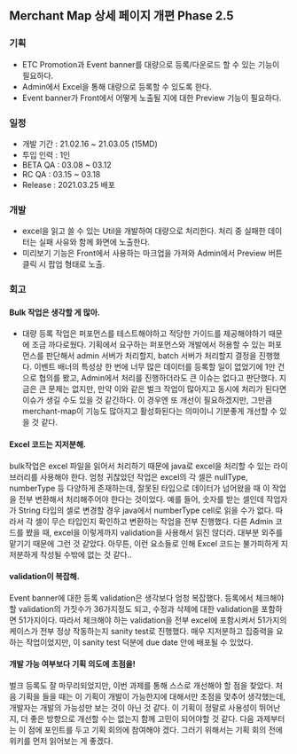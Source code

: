 ## Merchant Map 상세 페이지 개편 Phase 2.5

### 기획

- ETC Promotion과 Event banner를 대량으로 등록/다운로드 할 수 있는 기능이 필요하다.
- Admin에서 Excel을 통해 대량으로 등록할 수 있도록 한다.
- Event banner가 Front에서 어떻게 노출될 지에 대한 Preview 기능이 필요하다.


### 일정

- 개발 기간 : 21.02.16 ~ 21.03.05 (15MD)
- 투입 인력 : 1인
- BETA QA : 03.08 ~ 03.12
- RC QA : 03.15 ~ 03.18
- Release : 2021.03.25 배포

### 개발

- excel을 읽고 쓸 수 있는 Util을 개발하여 대량으로 처리한다. 처리 중 실패한 데이터는 실패 사유와 함께 화면에 노출한다.
- 미리보기 기능은 Front에서 사용하는 마크업을 가져와 Admin에서 Preview 버튼 클릭 시 팝업 형태로 노출.

### 회고

#### Bulk 작업은 생각할 게 많아.

- 대량 등록 작업은 퍼포먼스를 테스트해야하고 적당한 가이드를 제공해야하기 때문에 조금 까다로웠다. 기획에서 요구하는 퍼포먼스와 개발에서 허용할 수 있는 퍼포먼스를 판단해서 admin 서버가 처리할지, batch 서버가 처리할지 결정을 진행했다. 이벤트 배너의 특성상 한 번에 너무 많은 데이터를 등록할 일이 없었기에 1만 건으로 협의를 봤고, Admin에서 처리를 진행하더라도 큰 이슈는 없다고 판단했다. 지금은 큰 문제는 없지만, 만약 이와 같은 벌크 작업이 많아지고 동시에 처리가 된다면 이슈가 생길 수도 있을 것 같긴하다. 이 경우엔 또 개선이 필요하겠지만, 그만큼 merchant-map이 기능도 많아지고 활성화된다는 의미이니 기분좋게 개선할 수 있을 것 같다.

#### Excel 코드는 지저분해.

bulk작업은 excel 파일을 읽어서 처리하기 때문에 java로 excel을 처리할 수 있는 라이브러리를 사용해야 한다. 엄청 귀찮았던 작업은 excel의 각 셀은 nullType, numberType 등 다양하게 존재하는데, 잘못된 타입으로 데이터가 넘어왔을 때 이 작업을 전부 변환해서 처리해주어야 한다는 것이었다. 예를 들어, 숫자를 받는 셀인데 작업자가 String 타입의 셀로 변경할 경우 java에서 numberType cell로 읽을 수가 없다. 따라서 각 셀이 무슨 타입인지 확인하고 변환하는 작업을 전부 진행했다. 다른 Admin 코드를 봤을 때, excel을 이렇게까지 validation을 사용해서 읽진 않더라. 대부분 외주를 맡기기 때문에 그런 것 같았다. 아무튼, 이런 요소들로 인해 Excel 코드는 불가피하게 지저분하게 작성될 수밖에 없는 것 같다..

#### validation이 복잡해.

Event banner에 대한 등록 validation은 생각보다 엄청 복잡했다. 등록에서 체크해야 할 validation의 가짓수가 36가지정도 되고, 수정과 삭제에 대한 validation을 포함하면 51가지이다. 따라서 체크해야 하는 validation을 전부 excel에 포함시켜서 51가지의 케이스가 전부 정상 작동하는지 sanity test로 진행했다. 매우 지저분하고 집중력을 요하는 작업이었지만, 이 sanity test 덕분에 due date 안에 배포될 수 있었다.

#### 개발 가능 여부보다 기획 의도에 초점을!

벌크 등록도 잘 마무리되었지만, 이번 과제를 통해 스스로 개선해야 할 점을 찾았다. 처음 기획을 들을 때는 이 기획이 개발이 가능한지에 대해서만 초점을 맞추어 생각했는데, 개발자는 개발의 가능성만 보는 것이 아닌 것 같다. 이 기획이 정말로 사용성이 뛰어난지, 더 좋은 방향으로 개선할 수는 없는지 함께 고민이 되어야할 것 같다. 다음 과제부터는 이 점에 포인트를 두고 기획 회의에 참여해야 겠다. 그러기 위해서는 기획 회의 전에 위키를 먼저 읽어보는 게 좋겠다.